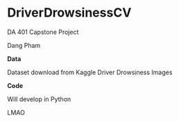 # DriverDrowsinessCV
DA 401 Capstone Project

Dang Pham

**Data**

Dataset download from Kaggle
Driver Drowsiness Images

**Code**

Will develop in Python

LMAO
